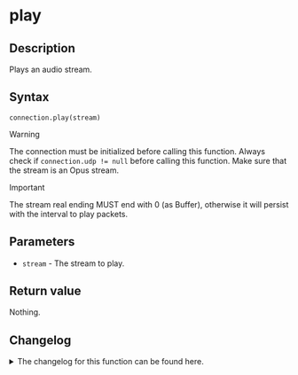 # play 

## Description

Plays an audio stream.

## Syntax

```
connection.play(stream)
```

> [!WARNING]  
> The connection must be initialized before calling this function. Always check if `connection.udp != null` before calling this function. Make sure that the stream is an Opus stream.

> [!IMPORTANT]
> The stream real ending MUST end with 0 (as Buffer), otherwise it will persist with the interval to play packets.

## Parameters

- `stream` - The stream to play.

## Return value

Nothing.

## Changelog
<details>

<summary>The changelog for this function can be found here.</summary>

### 1.0.0

- Initial implementation

### 2.0.0

- Requires the stream to end with 0 (as Buffer) to stop playing.

</details>
